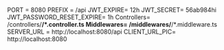 PORT = 8080
PREFIX = /api
JWT_EXPIRE= 12h
JWT_SECRET= 56ab984hi
JWT_PASSWORD_RESET_EXPIRE= 1h
Controllers= /controllers/**/\*.controller.ts
Middlewares= /middlewares/**/\*.middleware.ts
SERVER_URL = http://localhost:8080/api
CLIENT_URL_PIC= http://localhost:8080
